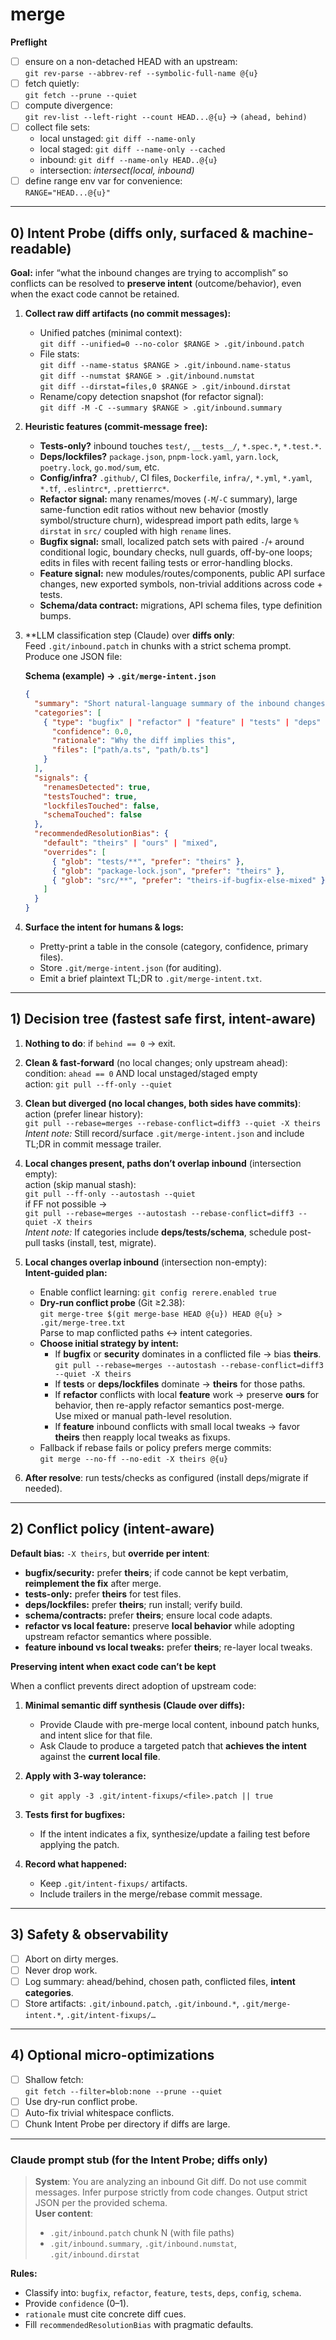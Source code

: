# merge

**Preflight**

* [ ] ensure on a non-detached HEAD with an upstream:  
  `git rev-parse --abbrev-ref --symbolic-full-name @{u}`
* [ ] fetch quietly:  
  `git fetch --prune --quiet`
* [ ] compute divergence:  
  `git rev-list --left-right --count HEAD...@{u}` → `(ahead, behind)`
* [ ] collect file sets:
    * local unstaged: `git diff --name-only`
    * local staged: `git diff --name-only --cached`
    * inbound: `git diff --name-only HEAD..@{u}`
    * intersection: _intersect(local, inbound)_
* [ ] define range env var for convenience:  
  `RANGE="HEAD...@{u}"`

---

## 0) **Intent Probe (diffs only, surfaced & machine-readable)**

**Goal:** infer “what the inbound changes are trying to accomplish” so conflicts can be resolved to **preserve intent** (outcome/behavior), even when the exact code cannot be retained.

1) **Collect raw diff artifacts (no commit messages):**
    - Unified patches (minimal context):  
      `git diff --unified=0 --no-color $RANGE > .git/inbound.patch`
    - File stats:  
      `git diff --name-status $RANGE > .git/inbound.name-status`  
      `git diff --numstat $RANGE > .git/inbound.numstat`  
      `git diff --dirstat=files,0 $RANGE > .git/inbound.dirstat`
    - Rename/copy detection snapshot (for refactor signal):  
      `git diff -M -C --summary $RANGE > .git/inbound.summary`

2) **Heuristic features (commit-message free):**
    - **Tests-only?** inbound touches `test/`, `__tests__/`, `*.spec.*`, `*.test.*`.
    - **Deps/lockfiles?** `package.json`, `pnpm-lock.yaml`, `yarn.lock`, `poetry.lock`, `go.mod/sum`, etc.
    - **Config/infra?** `.github/`, CI files, `Dockerfile`, `infra/`, `*.yml`, `*.yaml`, `*.tf`, `.eslintrc*`, `.prettierrc*`.
    - **Refactor signal:** many renames/moves (`-M`/`-C` summary), large same-function edit ratios without new behavior (mostly symbol/structure churn), widespread import path edits, large `% dirstat` in `src/` coupled with high `rename` lines.
    - **Bugfix signal:** small, localized patch sets with paired `-`/`+` around conditional logic, boundary checks, null guards, off-by-one loops; edits in files with recent failing tests or error-handling blocks.
    - **Feature signal:** new modules/routes/components, public API surface changes, new exported symbols, non-trivial additions across code + tests.
    - **Schema/data contract:** migrations, API schema files, type definition bumps.

3) **LLM classification step (Claude) over **diffs only**:  
   Feed `.git/inbound.patch` in chunks with a strict schema prompt. Produce one JSON file:

   **Schema (example) → `.git/merge-intent.json`**
   ```json
   {
     "summary": "Short natural-language summary of the inbound changes (from diffs only).",
     "categories": [
       { "type": "bugfix" | "refactor" | "feature" | "tests" | "deps" | "config" | "schema",
         "confidence": 0.0,
         "rationale": "Why the diff implies this",
         "files": ["path/a.ts", "path/b.ts"]
       }
     ],
     "signals": {
       "renamesDetected": true,
       "testsTouched": true,
       "lockfilesTouched": false,
       "schemaTouched": false
     },
     "recommendedResolutionBias": {
       "default": "theirs" | "ours" | "mixed",
       "overrides": [
         { "glob": "tests/**", "prefer": "theirs" },
         { "glob": "package-lock.json", "prefer": "theirs" },
         { "glob": "src/**", "prefer": "theirs-if-bugfix-else-mixed" }
       ]
     }
   }
   ```

4) **Surface the intent for humans & logs:**
    - Pretty-print a table in the console (category, confidence, primary files).
    - Store `.git/merge-intent.json` (for auditing).
    - Emit a brief plaintext TL;DR to `.git/merge-intent.txt`.

---

## 1) Decision tree (fastest safe first, **intent-aware**)

1. **Nothing to do**: if `behind == 0` → exit.

2. **Clean & fast-forward** (no local changes; only upstream ahead):  
   condition: `ahead == 0` AND local unstaged/staged empty  
   action: `git pull --ff-only --quiet`

3. **Clean but diverged (no local changes, both sides have commits)**:  
   action (prefer linear history):  
   `git pull --rebase=merges --rebase-conflict=diff3 --quiet -X theirs`  
   _Intent note:_ Still record/surface `.git/merge-intent.json` and include TL;DR in commit message trailer.

4. **Local changes present, paths don’t overlap inbound** (intersection empty):  
   action (skip manual stash):  
   `git pull --ff-only --autostash --quiet`  
   if FF not possible →  
   `git pull --rebase=merges --autostash --rebase-conflict=diff3 --quiet -X theirs`  
   _Intent note:_ If categories include **deps/tests/schema**, schedule post-pull tasks (install, test, migrate).

5. **Local changes overlap inbound** (intersection non-empty):  
   **Intent-guided plan:**
    - Enable conflict learning: `git config rerere.enabled true`
    - **Dry-run conflict probe** (Git ≥2.38):  
      `git merge-tree $(git merge-base HEAD @{u}) HEAD @{u} > .git/merge-tree.txt`  
      Parse to map conflicted paths ↔ intent categories.
    - **Choose initial strategy by intent:**
        - If **bugfix** or **security** dominates in a conflicted file → bias **theirs**.  
          `git pull --rebase=merges --autostash --rebase-conflict=diff3 --quiet -X theirs`
        - If **tests** or **deps/lockfiles** dominate → **theirs** for those paths.
        - If **refactor** conflicts with local **feature** work → preserve **ours** for behavior, then re-apply refactor semantics post-merge.  
          Use mixed or manual path-level resolution.
        - If **feature** inbound conflicts with small local tweaks → favor **theirs** then reapply local tweaks as fixups.
    - Fallback if rebase fails or policy prefers merge commits:  
      `git merge --no-ff --no-edit -X theirs @{u}`

6. **After resolve**: run tests/checks as configured (install deps/migrate if needed).

---

## 2) **Conflict policy (intent-aware)**

**Default bias:** `-X theirs`, but **override per intent**:

- **bugfix/security:** prefer **theirs**; if code cannot be kept verbatim, **reimplement the fix** after merge.
- **tests-only:** prefer **theirs** for test files.
- **deps/lockfiles:** prefer **theirs**; run install; verify build.
- **schema/contracts:** prefer **theirs**; ensure local code adapts.
- **refactor vs local feature:** preserve **local behavior** while adopting upstream refactor semantics where possible.
- **feature inbound vs local tweaks:** prefer **theirs**; re-layer local tweaks.

**Preserving intent when exact code can’t be kept**

When a conflict prevents direct adoption of upstream code:

1) **Minimal semantic diff synthesis (Claude over diffs):**
    - Provide Claude with pre-merge local content, inbound patch hunks, and intent slice for that file.
    - Ask Claude to produce a targeted patch that **achieves the intent** against the **current local file**.

2) **Apply with 3-way tolerance:**
    - `git apply -3 .git/intent-fixups/<file>.patch || true`

3) **Tests first for bugfixes:**
    - If the intent indicates a fix, synthesize/update a failing test before applying the patch.

4) **Record what happened:**
    - Keep `.git/intent-fixups/` artifacts.
    - Include trailers in the merge/rebase commit message.

---

## 3) **Safety & observability**

* [ ] Abort on dirty merges.
* [ ] Never drop work.
* [ ] Log summary: ahead/behind, chosen path, conflicted files, **intent categories**.
* [ ] Store artifacts: `.git/inbound.patch`, `.git/inbound.*`, `.git/merge-intent.*`, `.git/intent-fixups/…`

---

## 4) **Optional micro-optimizations**

* [ ] Shallow fetch:  
  `git fetch --filter=blob:none --prune --quiet`
* [ ] Use dry-run conflict probe.
* [ ] Auto-fix trivial whitespace conflicts.
* [ ] Chunk Intent Probe per directory if diffs are large.

---

### Claude prompt stub (for the **Intent Probe**; diffs only)

> **System**: You are analyzing an inbound Git diff. Do not use commit messages. Infer purpose strictly from code changes. Output strict JSON per the provided schema.  
> **User content**:
> - `.git/inbound.patch` chunk N (with file paths)
> - `.git/inbound.summary`, `.git/inbound.numstat`, `.git/inbound.dirstat`

**Rules:**
- Classify into: `bugfix`, `refactor`, `feature`, `tests`, `deps`, `config`, `schema`.
- Provide `confidence` (0–1).
- `rationale` must cite concrete diff cues.
- Fill `recommendedResolutionBias` with pragmatic defaults.